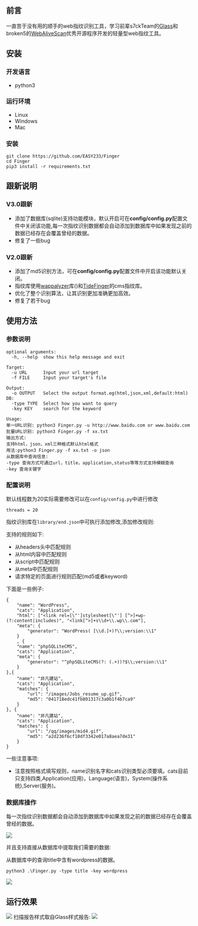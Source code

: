 ## 前言

一直苦于没有用的顺手的web指纹识别工具，学习前辈s7ckTeam的[Glass](https://github.com/s7ckTeam/Glass)和broken5的[WebAliveScan](https://github.com/broken5/WebAliveScan)优秀开源程序开发的轻量型web指纹工具。

## 安装

### 开发语言

- python3

### 运行环境

- Linux
- Windows
- Mac

### 安装

```
git clone https://github.com/EASY233/Finger
cd Finger
pip3 install -r requirements.txt
```



## 跟新说明

### V3.0跟新

- 添加了数据库(sqlite)支持功能模块，默认开启可在**config/config.py**配置文件中关闭该功能,每一次指纹识别数据都会自动添加到数据库中如果发现之前的数据已经存在会覆盖曾经的数据。
- 修复了一些bug

### V2.0跟新

- 添加了md5识别方法，可在**config/config.py**配置文件中开启该功能默认关闭。
- 指纹库使用[wappalyzer](https://github.com/chorsley/python-Wappalyzer)库()和[TideFinger](https://github.com/TideSec/TideFinger)的cms指纹库。
- 优化了整个识别算法，让其识别更加准确更加高效。
- 修复了若干bug

## 使用方法

### 参数说明

```
optional arguments:
  -h, --help  show this help message and exit

Target:
  -u URL      Input your url target
  -f FILE     Input your target's file

Output:
  -o OUTPUT   Select the output format.eg(html,json,xml,default:html)
DB:
  -type TYPE  Select how you want to query
  -key KEY    search for the keyword
  
Usage:
单一URL识别: python3 Finger.py -u http://www.baidu.com or www.baidu.com 
批量URL识别: python3 Finger.py -f xx.txt
输出方式:
支持html，json，xml三种格式默认html格式
用法:python3 Finger.py -f xx.txt -o json
从数据库中查询信息:
-type 查询方式可通过url，title，application,status等等方式支持模糊查询
-key 查询关键字
```

### 配置说明

默认线程数为20实际需要修改可以在``config/config.py``中进行修改

```
threads = 20
```

指纹识别库在``library/end.json``中可执行添加修改,添加修改规则:

支持的规则如下:

- 从headers头中匹配规则
- 从html内容中匹配规则
- 从script中匹配规则
- 从meta中匹配规则
- 请求特定的页面进行规则匹配(md5或者keyword)

下面是一些例子:

```
{
	"name": "WordPress",
	"cats": "Application",
	"html": ["<link rel=[\"']stylesheet[\"'] [^>]+wp-(?:content|includes)", "<link[^>]+s\\d+\\.wp\\.com"],
	"meta": {
		"generator": "WordPress( [\\d.]+)?\\;version:\\1"
	}
	, {
	"name": "phpSQLiteCMS",
	"cats": "Application",
	"meta": {
		"generator": "^phpSQLiteCMS(?: (.+))?$\\;version:\\1"
	}
},{
	"name": "非凡建站",
	"cats": "Application",
	"matches": {
		"url": "/images/Jobs_resume_up.gif",
		"md5": "041718edc41fb801317c3a0b1f4b7ca9"
	}
}, {
	"name": "非凡建站",
	"cats": "Application",
	"matches": {
		"url": "/qq/images/mid4.gif",
		"md5": "a2d236f6cf10df3342e017a8aea7de31"
	}
}
```

一些注意事项:

- 注意按照格式填写规则，name识别名字和cats识别类型必须要填。cats目前只支持四类,Application(应用)，Language(语言)，System(操作系统),Server(服务)。

### 数据库操作

每一次指纹识别数据都会自动添加到数据库中如果发现之前的数据已经存在会覆盖曾经的数据。

![](https://picbed.easy233.top//imgimage-20210419210749211.png)

并且支持直接从数据库中提取我们需要的数据:

从数据库中的查询title中含有wordpress的数据。

``python3 .\Finger.py -type title -key wordpress``

![](https://picbed.easy233.top//imgimage-20210419210929577.png)

## 运行效果

![](https://picbed.easy233.top//imgimage-20210413095917458.png)
扫描报告样式取自Glass样式报告:
![](https://picbed.easy233.top//imgimage-20210413095949209.png)

